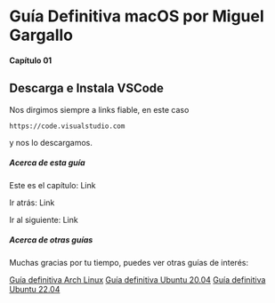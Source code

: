 # Guía Definitiva macOS por Miguel Gargallo


#### Capítulo 01
## Descarga e Instala VSCode


Nos dirgimos siempre a links fiable, en este caso

    https://code.visualstudio.com

y nos lo descargamos.


##### Acerca de esta guía

Este es el capítulo:
Link

Ir atrás:
Link

Ir al siguiente:
Link


##### Acerca de otras guías

Muchas gracias por tu tiempo, puedes ver otras guías de interés:

[Guía definitiva Arch Linux](https://github.com/miguelgargallo/Guia-Definitiva-Arch-Linux)
[Guía definitiva Ubuntu 20.04](https://github.com/miguelgargallo/Configurar-Ubuntu-20.04-LTS-Handshake-spanish-guia-Rithvik-Vibhu)
[Guía definitiva Ubuntu 22.04](https://github.com/miguelgargallo/Guia-Definitiva-Ubuntu-2204)

